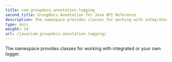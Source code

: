 ```yaml
---
title: com.groupdocs.annotation.logging
second_title: GroupDocs.Annotation for Java API Reference
description: The namespace provides classes for working with integrated or your own logger.
type: docs
weight: 14
url: /java/com.groupdocs.annotation.logging/
---
```


The namespace provides classes for working with integrated or your own logger.

